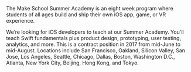 The Make School Summer Academy is an eight week program where students of all ages build and ship their own iOS app, game, or VR experience. 

We’re looking for iOS developers to teach at our Summer Academy. You'll teach Swift fundamentals plus product design, prototyping, user testing, analytics, and more. This is a contract position in 2017 from mid-June to mid-August.  Locations include San Francisco, Oakland, Silicon Valley, San Jose, Los Angeles, Seattle, Chicago, Dallas, Boston, Washington D.C., Atlanta, New York City, Beijing, Hong Kong, and Tokyo.  